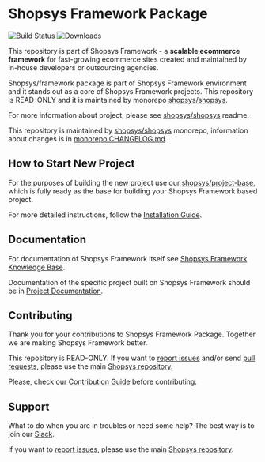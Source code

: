 # Shopsys Framework Package

[![Build Status](https://travis-ci.org/shopsys/framework.svg?branch=master)](https://travis-ci.org/shopsys/framework)
[![Downloads](https://img.shields.io/packagist/dt/shopsys/framework.svg)](https://packagist.org/packages/shopsys/framework)

This repository is part of Shopsys Framework - a **scalable ecommerce framework** for fast-growing ecommerce sites created and maintained by in-house developers or outsourcing agencies.

Shopsys/framework package is part of Shopsys Framework environment and it stands out as a core of Shopsys Framework projects. This repository is READ-ONLY and it is maintained by monorepo [shopsys/shopsys](https://github.com/shopsys/shopsys).

For more information about project, please see [shopsys/shopsys] readme.

This repository is maintained by [shopsys/shopsys] monorepo, information about changes is in [monorepo CHANGELOG.md](https://github.com/shopsys/shopsys/blob/master/CHANGELOG.md).

## How to Start New Project
For the purposes of building the new project use our [shopsys/project-base](https://github.com/shopsys/project-base), which is fully ready as the base for building your Shopsys Framework based project.

For more detailed instructions, follow the [Installation Guide](https://docs.shopsys.com/en/latest/installation/installation-guide/).

## Documentation
For documentation of Shopsys Framework itself see [Shopsys Framework Knowledge Base](https://docs.shopsys.com/en/latest/).

Documentation of the specific project built on Shopsys Framework should be in [Project Documentation](https://github.com/shopsys/project-base/blob/master/docs/index.md).

## Contributing
Thank you for your contributions to Shopsys Framework Package.
Together we are making Shopsys Framework better.

This repository is READ-ONLY.
If you want to [report issues](https://github.com/shopsys/shopsys/issues/new) and/or send [pull requests](https://github.com/shopsys/shopsys/compare),
please use the main [Shopsys repository](https://github.com/shopsys/shopsys).

Please, check our [Contribution Guide](https://github.com/shopsys/shopsys/blob/master/CONTRIBUTING.md) before contributing.

## Support
What to do when you are in troubles or need some help?
The best way is to join our [Slack](https://join.slack.com/t/shopsysframework/shared_invite/zt-11wx9au4g-e5pXei73UJydHRQ7nVApAQ).

If you want to [report issues](https://github.com/shopsys/shopsys/issues/new), please use the main [Shopsys repository](https://github.com/shopsys/shopsys).

[shopsys/shopsys]:(https://github.com/shopsys/shopsys)
